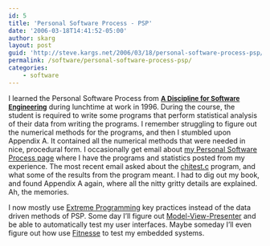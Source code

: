 ```yaml
---
id: 5
title: 'Personal Software Process - PSP'
date: '2006-03-18T14:41:52-05:00'
author: skarg
layout: post
guid: 'http://steve.kargs.net/2006/03/18/personal-software-process-psp/'
permalink: /software/personal-software-process-psp/
categories:
    - software
---
```


I learned the Personal Software Process from [<font size="-1">**A Discipline for Software Engineering**</font>](http://www.sei.cmu.edu/publications/books/tsp-psp/discipline-sw-eng-complete-psp.html) during lunchtime at work in 1996. During the course, the student is required to write some programs that perform statistical analysis of their data from writing the programs. I remember struggling to figure out the numerical methods for the programs, and then I stumbled upon Appendix A. It contained all the numerical methods that were needed in nice, procedural form. I occasionally get email about [my Personal Software Process page](http://kargs.net/psp.html) where I have the programs and statistics posted from my experience. The most recent email asked about the [chitest.c](http://kargs.net/code/chitest.c) program, and what some of the results from the program meant. I had to dig out my book, and found Appendix A again, where all the nitty gritty details are explained. Ah, the memories.

I now mostly use [Extreme Programming](http://www.xprogramming.com/) key practices instead of the data driven methods of PSP. Some day I’ll figure out [Model-View-Presenter](http://www.martinfowler.com/eaaDev/ModelViewPresenter.html) and be able to automatically test my user interfaces. Maybe someday I’ll even figure out how use [Fitnesse](http://fitnesse.org/) to test my embedded systems.